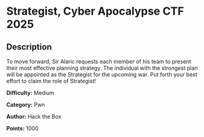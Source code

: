 # Strategist, Cyber Apocalypse CTF 2025

## Description

To move forward, Sir Alaric requests each member of his team to present their most effective planning strategy. The individual with the strongest plan will be appointed as the Strategist for the upcoming war. Put forth your best effort to claim the role of Strategist!

**Difficulty:** Medium

**Category:** Pwn

**Author:** Hack the Box

**Points:** 1000
